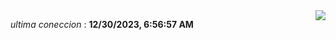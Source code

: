 <div style="display: flex; justify-content: space-between;">
 <p align="right"><i>ultima coneccion</i> : <b>12/30/2023, 6:56:57 AM</b></p> 
 <img src="https://img.shields.io/badge/GitHub%20Action%20Status-Online-brightgreen?style=flat&logo=githubactions&logoColor=%23ffffff&labelColor=%23181717&color=%232088FF" />
</div>

<!--START_SECTION:waka-->
<!--END_SECTION:waka-->
